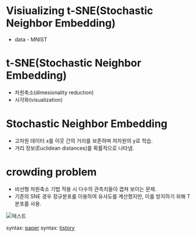 # Visiualizing t-SNE(Stochastic Neighbor Embedding)
* data - MNIST

# t-SNE(Stochastic Neighbor Embedding)
* 차원축소(dimesionality reduction)
* 시각화(visualization)

# Stochastic Neighbor Embedding
* 고차원 데이터 x를 이웃 간의 거리를 보존하며 저차원의 y로 학습.
* 거리 정보(Euclidean distances)를 확률적으로 나타냄.

# crowding problem
* 비선형 차원축소 기법 적용 시 다수의 관측치들이 겹쳐 보이는 문제.
* 기존의 SNE 경우 정규분포를 이용하여 유사도를 계산했지만, 이를 방지하기 위해 T 분포를 사용.


![텍스트](https://t1.daumcdn.net/cfile/tistory/9964B04B5B8D0D6212)

syntax: [paper](http://www.jmlr.org/papers/volume9/vandermaaten08a/vandermaaten08a.pdf)
syntax: [tistory](http://mjdeeplearning.tistory.com/36/)
